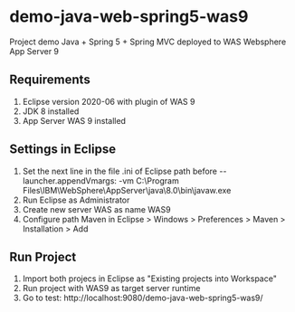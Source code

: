 # demo-java-web-spring5-was9
Project demo Java + Spring 5 + Spring MVC deployed to WAS Websphere App Server 9

## Requirements
1. Eclipse version 2020-06 with plugin of WAS 9 
2. JDK 8 installed
3. App Server WAS 9 installed


## Settings in Eclipse
1. Set the next line in the file .ini of Eclipse path before --launcher.appendVmargs:
-vm 
C:\Program Files\IBM\WebSphere\AppServer\java\8.0\bin\javaw.exe
2. Run Eclipse as Administrator
3. Create new server WAS as name WAS9
4. Configure path Maven in Eclipse > Windows > Preferences > Maven > Installation > Add 

## Run Project
1. Import both projecs in Eclipse as "Existing projects into Workspace"
2. Run project with WAS9 as target server runtime
3. Go to test: http://localhost:9080/demo-java-web-spring5-was9/

